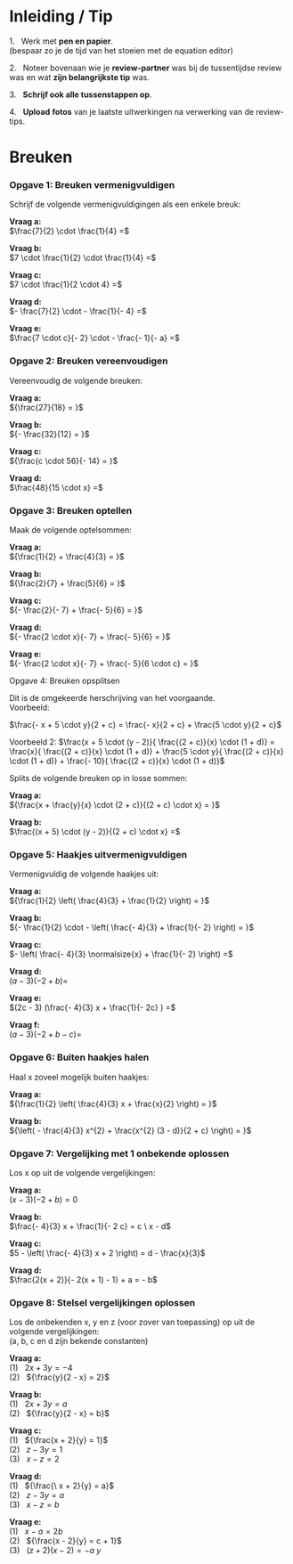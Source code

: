 # Inleiding / Tip

1.&nbsp;&nbsp;  Werk met **pen en papier**.  
    (bespaar zo je de tijd van het stoeien met de equation editor)

2.&nbsp;&nbsp;  Noteer bovenaan wie je **review-partner** was bij de tussentijdse
    review was en wat **zijn belangrijkste tip** was.

3.&nbsp;&nbsp;  **Schrijf ook alle tussenstappen op**.

4.&nbsp;&nbsp;  **Upload** **fotos** van je laatste uitwerkingen na verwerking van
    de review-tips.

# Breuken

### Opgave 1: Breuken vermenigvuldigen

Schrijf de volgende vermenigvuldigingen als een enkele breuk:

**Vraag a:**  
$\frac{7}{2} \cdot \frac{1}{4}  =$

**Vraag b:**  
$7 \cdot \frac{1}{2}  \cdot \frac{1}{4}  =$

**Vraag c:**  
$7 \cdot \frac{1}{2 \cdot  4}  =$

**Vraag d:**  
$- \frac{7}{2}  \cdot  - \frac{1}{- 4}  =$

**Vraag e:**  
$\frac{7 \cdot  c}{- 2}  \cdot  - \frac{- 1}{- a}  =$

### Opgave 2: Breuken vereenvoudigen

Vereenvoudig de volgende breuken:

**Vraag a:**  
${\frac{27}{18}  = }$

**Vraag b:**  
${- \frac{32}{12}  = }$

**Vraag c:**   
${\frac{c \cdot  56}{- 14}  = }$

**Vraag d:**  
$\frac{48}{15 \cdot  x}  =$

### Opgave 3: Breuken optellen

Maak de volgende optelsommen:

**Vraag a:**  
${\frac{1}{2}  + \frac{4}{3}  = }$

**Vraag b:**  
${\frac{2}{7}  + \frac{5}{6}  = }$

**Vraag c:**  
${- \frac{2}{- 7}  + \frac{- 5}{6}  = }$

**Vraag d:**  
${- \frac{2 \cdot  x}{- 7}  + \frac{- 5}{6}  = }$

**Vraag e:**  
${- \frac{2 \cdot  x}{- 7}  + \frac{- 5}{6 \cdot  c}  = }$

Opgave 4: Breuken opsplitsen

Dit is de omgekeerde herschrijving van het voorgaande.  
Voorbeeld:

$\frac{- x + 5 \cdot  y}{2 + c}  = \frac{- x}{2 + c}  + \frac{5 \cdot  y}{2 + c}$

Voorbeeld 2:
$\frac{x + 5 \cdot  (y - 2)}{ \frac{(2 + c)}{x}  \cdot  (1 + d)} =  \frac{x}{ \frac{(2 + c)}{x}  \cdot  (1 + d)} +  \frac{5 \cdot  y}{ \frac{(2 + c)}{x}  \cdot  (1 + d)} +  \frac{- 10}{ \frac{(2 + c)}{x}  \cdot  (1 + d)}$

Splits de volgende breuken op in losse sommen:

**Vraag a:**  
${\frac{x + \frac{y}{x}  \cdot  (2 + c)}{(2 + c) \cdot  x} = }$

**Vraag b:**  
$\frac{(x + 5) \cdot  (y - 2)}{(2 + c) \cdot  x}  =$

### Opgave 5: Haakjes uitvermenigvuldigen

Vermenigvuldig de volgende haakjes uit:

**Vraag a:**  
${\frac{1}{2} \left( \frac{4}{3}  + \frac{1}{2}  \right) = }$

**Vraag b:**  
${- \frac{1}{2}  \cdot  - \left( \frac{- 4}{3}  + \frac{1}{- 2}  \right) = }$

**Vraag c:**  
$- \left( \frac{- 4}{3} \normalsize{x} + \frac{1}{- 2}  \right) =$

**Vraag d:**  
$(a−3) (−2+b)=$

**Vraag e:**  
$(2c - 3)  (\frac{- 4}{3}   x + \frac{1}{- 2c} ) =$

**Vraag f:**  
$(a−3) (−2+b−c)=$

### Opgave 6: Buiten haakjes halen

Haal x zoveel mogelijk buiten haakjes:

**Vraag a:**  
${\frac{1}{2}  \left( \frac{4}{3} x + \frac{x}{2}  \right) = }$

**Vraag b:**  
${\left( - \frac{4}{3} x^{2} + \frac{x^{2}  (3 - d)}{2 + c} \right) = }$

### Opgave 7: Vergelijking met 1 onbekende oplossen

Los x op uit de volgende vergelijkingen:

**Vraag a:**  
$(x−3) (−2+b)= 0$

**Vraag b:**  
$\frac{- 4}{3}  x + \frac{1}{- 2  c}  = c \  x - d$

**Vraag c:**  
$5 - \left( \frac{- 4}{3}   x + 2 \right) = d - \frac{x}{3}$

**Vraag d:**  
$\frac{2(x + 2)}{- 2(x + 1) - 1}  + a = - b$

### Opgave 8: Stelsel vergelijkingen oplossen

Los de onbekenden x, y en z (voor zover van toepassing) op uit de
volgende vergelijkingen:  
(a, b, c en d zijn bekende constanten)

**Vraag a:**  
(1)&nbsp;&nbsp; ${2x + 3y = - 4}$  
(2)&nbsp;&nbsp; ${\frac{y}{2 - x}  = 2}$

**Vraag b:**  
(1)&nbsp;&nbsp; ${2x + 3y = a}$  
(2)&nbsp;&nbsp; ${\frac{y}{2 - x}  = b}$

**Vraag c:**  
(1)&nbsp;&nbsp; ${\frac{x + 2}{y}  = 1}$  
(2)&nbsp;&nbsp; ${z - 3y = 1}$  
(3)&nbsp;&nbsp; ${x - z = 2}$  

**Vraag d:**  
(1)&nbsp;&nbsp; ${\frac{\ x + 2}{y}  = a}$  
(2)&nbsp;&nbsp; ${z - 3y = a}$  
(3)&nbsp;&nbsp; ${x - z = b}$ 

**Vraag e:**  
(1)&nbsp;&nbsp; ${x - a = 2b}$  
(2)&nbsp;&nbsp; ${\frac{x - 2}{y}  = c + 1}$  
(3)&nbsp;&nbsp; ${(z + 2)(x - 2) = - a\ y}$  
